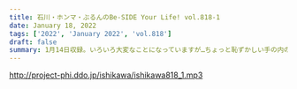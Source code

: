 ```yaml
---
title: 石川・ホンマ・ぶるんのBe-SIDE Your Life! vol.818-1
date: January 18, 2022
tags: ['2022', 'January 2022', 'vol.818']
draft: false
summary: 1月14日収録。いろいろ大変なことになっていますが…ちょっと恥ずかしい手の内のお話をしています。
---
```


http://project-phi.ddo.jp/ishikawa/ishikawa818_1.mp3
